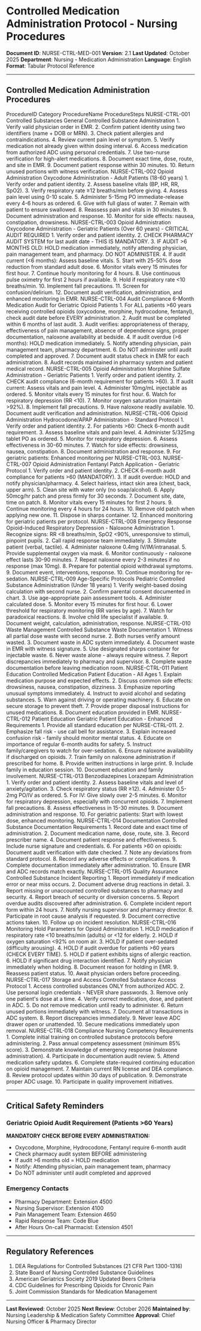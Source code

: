 # Controlled Medication Administration Protocol - Nursing Procedures

**Document ID**: NURSE-CTRL-MED-001
**Version**: 2.1
**Last Updated**: October 2025
**Department**: Nursing - Medication Administration
**Language**: English
**Format**: Tabular Protocol Reference

---

## Controlled Medication Administration Procedures

ProcedureID	Category	ProcedureName	ProcedureSteps
NURSE-CTRL-001	Controlled Substances	General Controlled Substance Administration	1. Verify valid physician order in EMR. 2. Confirm patient identity using two identifiers (name + DOB or MRN). 3. Check patient allergies and contraindications. 4. Review current pain level or symptom. 5. Verify medication not already given within dosing interval. 6. Access medication from authorized ADC using personal credentials. 7. Use two-nurse verification for high-alert medications. 8. Document exact time, dose, route, and site in EMR. 9. Document patient response within 30 minutes. 10. Return unused portions with witness verification.
NURSE-CTRL-002	Opioid Administration	Oxycodone Administration - Adult Patients (18-60 years)	1. Verify order and patient identity. 2. Assess baseline vitals (BP, HR, RR, SpO2). 3. Verify respiratory rate ≥12 breaths/min before giving. 4. Assess pain level using 0-10 scale. 5. Administer 5-15mg PO immediate-release every 4-6 hours as ordered. 6. Give with full glass of water. 7. Remain with patient to ensure swallowed. 8. Reassess pain and vitals in 30 minutes. 9. Document administration and response. 10. Monitor for side effects: nausea, constipation, drowsiness.
NURSE-CTRL-003	Opioid Administration	Oxycodone Administration - Geriatric Patients (Over 60 years) - CRITICAL AUDIT REQUIRED	1. Verify order and patient identity. 2. CHECK PHARMACY AUDIT SYSTEM for last audit date - THIS IS MANDATORY. 3. IF AUDIT >6 MONTHS OLD: HOLD medication immediately, notify attending physician, pain management team, and pharmacy. DO NOT ADMINISTER. 4. If audit current (<6 months): Assess baseline vitals. 5. Start with 25-50% dose reduction from standard adult dose. 6. Monitor vitals every 15 minutes for first hour. 7. Continue hourly monitoring for 4 hours. 8. Use continuous pulse oximetry for first 2 hours if available. 9. Hold if respiratory rate <10 breaths/min. 10. Implement fall precautions. 11. Screen for confusion/delirium. 12. Document audit verification, administration, and enhanced monitoring in EMR.
NURSE-CTRL-004	Audit Compliance	6-Month Medication Audit for Geriatric Opioid Patients	1. For ALL patients >60 years receiving controlled opioids (oxycodone, morphine, hydrocodone, fentanyl), check audit date before EVERY administration. 2. Audit must be completed within 6 months of last audit. 3. Audit verifies: appropriateness of therapy, effectiveness of pain management, absence of dependence signs, proper documentation, naloxone availability at bedside. 4. If audit overdue (>6 months): HOLD medication immediately. 5. Notify attending physician, pain management team, pharmacy department. 6. Do NOT administer until audit completed and approved. 7. Document audit status check in EMR for each administration. 8. Audit records maintained in pharmacy system and patient medical record.
NURSE-CTRL-005	Opioid Administration	Morphine Sulfate Administration - Geriatric Patients	1. Verify order and patient identity. 2. CHECK audit compliance (6-month requirement for patients >60). 3. If audit current: Assess vitals and pain level. 4. Administer 10mg/mL injectable as ordered. 5. Monitor vitals every 15 minutes for first hour. 6. Watch for respiratory depression (RR <10). 7. Monitor oxygen saturation (maintain >92%). 8. Implement fall precautions. 9. Have naloxone readily available. 10. Document audit verification and administration.
NURSE-CTRL-006	Opioid Administration	Hydrocodone/APAP Administration - Standard Protocol	1. Verify order and patient identity. 2. For patients >60: Check 6-month audit requirement. 3. Assess baseline vitals and pain level. 4. Administer 5/325mg tablet PO as ordered. 5. Monitor for respiratory depression. 6. Assess effectiveness in 30-60 minutes. 7. Watch for side effects: drowsiness, nausea, constipation. 8. Document administration and response. 9. For geriatric patients: Enhanced monitoring per NURSE-CTRL-003.
NURSE-CTRL-007	Opioid Administration	Fentanyl Patch Application - Geriatric Protocol	1. Verify order and patient identity. 2. CHECK 6-month audit compliance for patients >60 (MANDATORY). 3. If audit overdue: HOLD and notify physician/pharmacy. 4. Select hairless, intact skin area (chest, back, upper arm). 5. Clean site with water only (no soap/alcohol). 6. Apply 50mcg/hr patch and press firmly for 30 seconds. 7. Document site, date, time on patch. 8. Monitor vitals every 15 minutes for first 2 hours. 9. Continue monitoring every 4 hours for 24 hours. 10. Remove old patch when applying new one. 11. Dispose in sharps container. 12. Enhanced monitoring for geriatric patients per protocol.
NURSE-CTRL-008	Emergency Response	Opioid-Induced Respiratory Depression - Naloxone Administration	1. Recognize signs: RR <8 breaths/min, SpO2 <90%, unresponsive to stimuli, pinpoint pupils. 2. Call rapid response team immediately. 3. Stimulate patient (verbal, tactile). 4. Administer naloxone 0.4mg IV/IM/intranasal. 5. Provide supplemental oxygen via mask. 6. Monitor continuously - naloxone effect lasts 30-90 minutes. 7. Repeat naloxone every 2-3 minutes if no response (max 10mg). 8. Prepare for potential opioid withdrawal symptoms. 9. Document event, interventions, response. 10. Continue monitoring for re-sedation.
NURSE-CTRL-009	Age-Specific Protocols	Pediatric Controlled Substance Administration (Under 18 years)	1. Verify weight-based dosing calculation with second nurse. 2. Confirm parental consent documented in chart. 3. Use age-appropriate pain assessment tools. 4. Administer calculated dose. 5. Monitor every 15 minutes for first hour. 6. Lower threshold for respiratory monitoring (RR varies by age). 7. Watch for paradoxical reactions. 8. Involve child life specialist if available. 9. Document weight, calculation, administration, response.
NURSE-CTRL-010	Waste Management	Controlled Substance Waste Documentation	1. Witness all partial dose waste with second nurse. 2. Both nurses verify amount wasted. 3. Document waste in ADC system immediately. 4. Document waste in EMR with witness signature. 5. Use designated sharps container for injectable waste. 6. Never waste alone - always require witness. 7. Report discrepancies immediately to pharmacy and supervisor. 8. Complete waste documentation before leaving medication room.
NURSE-CTRL-011	Patient Education	Controlled Medication Patient Education - All Ages	1. Explain medication purpose and expected effects. 2. Discuss common side effects: drowsiness, nausea, constipation, dizziness. 3. Emphasize reporting unusual symptoms immediately. 4. Instruct to avoid alcohol and sedating substances. 5. Warn against driving or operating machinery. 6. Educate on secure storage to prevent theft. 7. Provide proper disposal instructions for unused medications. 8. Document education provided in EMR.
NURSE-CTRL-012	Patient Education	Geriatric Patient Education - Enhanced Requirements	1. Provide all standard education per NURSE-CTRL-011. 2. Emphasize fall risk - use call bell for assistance. 3. Explain increased confusion risk - family should monitor mental status. 4. Educate on importance of regular 6-month audits for safety. 5. Instruct family/caregivers to watch for over-sedation. 6. Ensure naloxone availability if discharged on opioids. 7. Train family on naloxone administration if prescribed for home. 8. Provide written instructions in large print. 9. Include family in education session. 10. Document education and family involvement.
NURSE-CTRL-013	Benzodiazepines	Lorazepam Administration	1. Verify order and patient identity. 2. Assess baseline vitals and level of anxiety/agitation. 3. Check respiratory status (RR ≥12). 4. Administer 0.5-2mg PO/IV as ordered. 5. For IV: Give slowly over 2-5 minutes. 6. Monitor for respiratory depression, especially with concurrent opioids. 7. Implement fall precautions. 8. Assess effectiveness in 15-30 minutes. 9. Document administration and response. 10. For geriatric patients: Start with lowest dose, enhanced monitoring.
NURSE-CTRL-014	Documentation	Controlled Substance Documentation Requirements	1. Record date and exact time of administration. 2. Document medication name, dose, route, site. 3. Record prescriber name. 4. Document patient response and effectiveness. 5. Include nurse signature and credentials. 6. For patients >60 on opioids: Document audit verification with date checked. 7. Note any deviations from standard protocol. 8. Record any adverse effects or complications. 9. Complete documentation immediately after administration. 10. Ensure EMR and ADC records match exactly.
NURSE-CTRL-015	Quality Assurance	Controlled Substance Incident Reporting	1. Report immediately if medication error or near miss occurs. 2. Document adverse drug reactions in detail. 3. Report missing or unaccounted controlled substances to pharmacy and security. 4. Report breach of security or diversion concerns. 5. Report overdue audits discovered after administration. 6. Complete incident report form within 24 hours. 7. Notify nursing supervisor and pharmacy director. 8. Participate in root cause analysis if requested. 9. Document corrective actions taken. 10. Follow up on incident resolution.
NURSE-CTRL-016	Monitoring	Hold Parameters for Opioid Administration	1. HOLD medication if respiratory rate <10 breaths/min (adults) or <12 for elderly. 2. HOLD if oxygen saturation <92% on room air. 3. HOLD if patient over-sedated (difficulty arousing). 4. HOLD if audit overdue for patients >60 years (CHECK EVERY TIME). 5. HOLD if patient exhibits signs of allergic reaction. 6. HOLD if significant drug interaction identified. 7. Notify physician immediately when holding. 8. Document reason for holding in EMR. 9. Reassess patient status. 10. Await physician orders before proceeding.
NURSE-CTRL-017	Storage and Access	Controlled Substance Access Protocol	1. Access controlled substances ONLY from authorized ADC. 2. Use personal login credentials - NEVER share passwords. 3. Remove only one patient's dose at a time. 4. Verify correct medication, dose, and patient in ADC. 5. Do not remove medication until ready to administer. 6. Return unused portions immediately with witness. 7. Document all transactions in ADC system. 8. Report discrepancies immediately. 9. Never leave ADC drawer open or unattended. 10. Secure medications immediately upon removal.
NURSE-CTRL-018	Compliance	Nursing Competency Requirements	1. Complete initial training on controlled substance protocols before administering. 2. Pass annual competency assessment (minimum 85% score). 3. Demonstrate knowledge of emergency response (naloxone administration). 4. Participate in documentation audit review. 5. Attend medication safety updates. 6. Complete state-required continuing education on opioid management. 7. Maintain current RN license and DEA compliance. 8. Review protocol updates within 30 days of publication. 9. Demonstrate proper ADC usage. 10. Participate in quality improvement initiatives.

---

## Critical Safety Reminders

### Geriatric Opioid Audit Requirement (Patients >60 Years)
**MANDATORY CHECK BEFORE EVERY ADMINISTRATION:**
- Oxycodone, Morphine, Hydrocodone, Fentanyl require 6-month audit
- Check pharmacy audit system BEFORE administering
- If audit >6 months old = HOLD medication
- Notify: Attending physician, pain management team, pharmacy
- Do NOT administer until audit completed and approved

### Emergency Contacts
- Pharmacy Department: Extension 4500
- Nursing Supervisor: Extension 4100
- Pain Management Team: Extension 4650
- Rapid Response Team: Code Blue
- After Hours On-call Pharmacist: Extension 4501

---

## Regulatory References
1. DEA Regulations for Controlled Substances (21 CFR Part 1300-1316)
2. State Board of Nursing Controlled Substance Guidelines
3. American Geriatrics Society 2019 Updated Beers Criteria
4. CDC Guidelines for Prescribing Opioids for Chronic Pain
5. Joint Commission Standards for Medication Management

---

**Last Reviewed**: October 2025
**Next Review**: October 2026
**Maintained by**: Nursing Leadership & Medication Safety Committee
**Approval**: Chief Nursing Officer & Pharmacy Director
